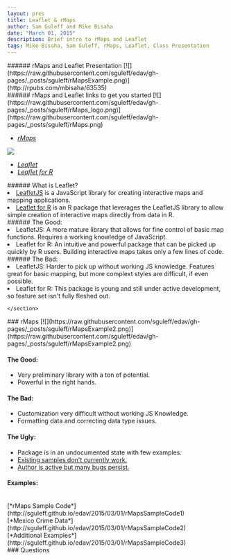 ```yaml
---
layout: pres
title: Leaflet & rMaps
author: Sam Guleff and Mike Bisaha
date: "March 01, 2015"
description: Brief intro to rMaps and Leaflet
tags: Mike Bisaha, Sam Guleff, rMaps, Leaflet, Class Presentation
---
```

<section>
	<section>
###### rMaps and Leaflet Presentation
[![](https://raw.githubusercontent.com/sguleff/edav/gh-pages/_posts/sguleff/rMapsExample.png)](http://rpubs.com/mbisaha/63535)

</section>
	<section>
###### rMaps and Leaflet links to get you started
[![](https://raw.githubusercontent.com/sguleff/edav/gh-pages/_posts/sguleff/rMaps_logo.png)](https://raw.githubusercontent.com/sguleff/edav/gh-pages/_posts/sguleff/rMaps.png)

* [*rMaps*](http://rmaps.github.io)

[![](https://raw.githubusercontent.com/sguleff/edav/gh-pages/_posts/sguleff/Leaflet_logo.png)](https://raw.githubusercontent.com/sguleff/edav/gh-pages/_posts/sguleff/Leaflet_logo.png)

* [*Leaflet*](http://leafletjs.com)
* [*Leaflet for R*](http://rstudio.github.io/leaflet/)
</section>
</section>

<section>
	<section>
###### What is Leaflet?
<li> <a href="http://leafletjs.com">LeafletJS</a> is a JavaScript library for creating interactive maps and mapping applications. </li>
<li> <a href="http://rstudio.github.io/leaflet/">Leaflet for R</a> is an R package that leverages the LeafletJS library to allow simple creation of interactive maps directly from data in R. </li>
    </section>
	<section>
###### The Good:
<li> LeafletJS: A more mature library that allows for fine control of basic map functions. Requires a working knowledge of JavaScript. </li>
<li> Leaflet for R: An intuitive and powerful package that can be picked up quickly by R users. Building interactive maps takes only a few lines of code. </li>
######  The Bad:
<li> LeafletJS: Harder to pick up without working JS knowledge. Features great for basic mapping, but more complext styles are difficult, if even possible. </li>
<li> Leaflet for R: This package is young and still under active development, so feature set isn't fully fleshed out. </li>
    </section>
    <section>

    </section>
</section>

<section>
	<section>
### rMaps
[![](https://raw.githubusercontent.com/sguleff/edav/gh-pages/_posts/sguleff/rMapsExample2.png)](https://raw.githubusercontent.com/sguleff/edav/gh-pages/_posts/sguleff/rMapsExample2.png)
</section>
	<section>
<H4>The Good:</H4>
<ul>
  <li>Very preliminary library with a ton of potential.</li>
  <li>Powerful in the right hands.</li>
</ul>
<H4>The Bad:</H4>
<ul>
  <li>Customization very difficult without working JS Knowledge.</li>
  <li>Formatting data and correcting data type issues. </li>
</ul>
<H4>The Ugly:</H4>
<ul>
  <li>Package is in an undocumented state with few examples.</li>
  <li><a href="http://bl.ocks.org/ramnathv/raw/8970935/mymap.html">Existing samples don't currently work.</a></li>
  <li><a href="(https://github.com/ramnathv/rMaps/issues/1">Author is active but many bugs persist.</a></li>
</ul>
</section>
	<section>
<H4>Examples:</H4></br>
[*rMaps Sample Code*](http://sguleff.github.io/edav/2015/03/01/rMapsSampleCode1)
</br>
[*Mexico Crime Data*](http://sguleff.github.io/edav/2015/03/01/rMapsSampleCode2)
</br>
[*Additional Examples*](http://sguleff.github.io/edav/2015/03/01/rMapsSampleCode3)
</section>
</section>
<section>
	<section>
### Questions
</section>
</section>






